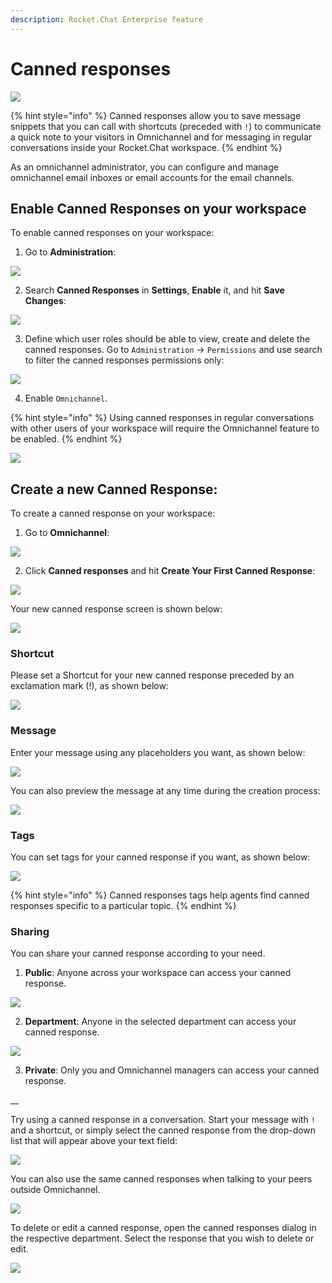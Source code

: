 ```yaml
---
description: Rocket.Chat Enterprise feature
---
```


# Canned responses

![](../../../.gitbook/assets/2021-06-10_22-31-38.jpg)

{% hint style="info" %}
Canned responses allow you to save message snippets that you can call with shortcuts \(preceded with `!`\) to communicate a quick note to your visitors in Omnichannel and for messaging in regular conversations inside your Rocket.Chat workspace.
{% endhint %}

As an omnichannel administrator, you can configure and manage omnichannel email inboxes or email accounts for the email channels.

## Enable Canned Responses on your workspace

To enable canned responses on your workspace:

1. Go to **Administration**:

![](../../../.gitbook/assets/image%20%28241%29.png)

2. Search **Canned Responses** in **Settings**, **Enable** it, and hit **Save Changes**:

![](../../../.gitbook/assets/image%20%28502%29.png)

3. Define which user roles should be able to view, create and delete the canned responses. Go to `Administration` -&gt; `Permissions` and use search to filter the canned responses permissions only:

![](../../../.gitbook/assets/screenshot-2020-07-28-at-00.16.30.png)

4. Enable `Omnichannel`. 

{% hint style="info" %}
Using canned responses in regular conversations with other users of your workspace will require the Omnichannel feature to be enabled.
{% endhint %}

![](../../../.gitbook/assets/screenshot-2020-07-28-at-00.23.19.png)

## Create a new Canned Response:

To create a canned response on your workspace:

1. Go to **Omnichannel**:

![](../../../.gitbook/assets/image%20%28493%29.png)

2. Click **Canned responses** and hit **Create Your First Canned Response**:

![](../../../.gitbook/assets/image%20%28499%29.png)

Your new canned response screen is shown below:

![](../../../.gitbook/assets/image%20%28506%29.png)

### Shortcut

Please set a Shortcut for your new canned response preceded by an exclamation mark \(!\), as shown below:

![](../../../.gitbook/assets/image%20%28491%29.png)



### Message

Enter your message using any placeholders you want, as shown below:

![](../../../.gitbook/assets/image%20%28490%29.png)

You can also preview the message at any time during the creation process:

![](../../../.gitbook/assets/image%20%28494%29.png)

### Tags

You can set tags for your canned response if you want, as shown below:

![](../../../.gitbook/assets/image%20%28505%29.png)

{% hint style="info" %}
Canned responses tags help agents find canned responses specific to a particular topic.
{% endhint %}

### Sharing

You can share your canned response according to your need. 

1. **Public**: Anyone across your workspace can access your canned response.

![](../../../.gitbook/assets/image%20%28503%29.png)

2. **Department**: Anyone in the selected department can access your canned response.

![](../../../.gitbook/assets/image%20%28492%29.png)

3. **Private**: Only you and Omnichannel managers can access your canned response.

 __

Try using a canned response in a conversation. Start your message with `!` and a shortcut, or simply select the canned response from the drop-down list that will appear above your text field:

![](../../../.gitbook/assets/screenshot-2020-07-28-at-11.54.00.png)

You can also use the same canned responses when talking to your peers outside Omnichannel.

![](../../../.gitbook/assets/canned.gif)

To delete or edit a canned response, open the canned responses dialog in the respective department. Select the response that you wish to delete or edit.

![](../../../.gitbook/assets/screenshot-2020-07-28-at-12.08.17.png)

